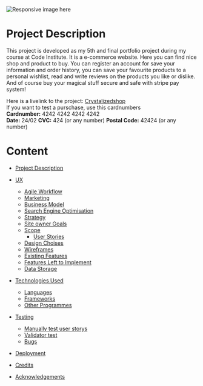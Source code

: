 ![Responsive image here](https://github.com/baselhn-cmd/Evlore-pp5)

# Project Description
This project is developed as my 5th and final portfolio project during my course at Code Institute. It is a e-commerce website. Here you can find nice shop and product to buy. You can register an account for save your information and order history, you can save your favourite products to a personal wishlist, read and write reviews on the products you like or dislike. And of course buy your magical stuff secure and safe with stripe pay system! 

Here is a livelink to the project: [Crystalizedshop](https://crystalizedshop.herokuapp.com/)  
If you want to test a purschase, use this cardnumbers  
**Cardnumber:** 4242 4242 4242 4242   
**Date:** 24/02
**CVC:** 424 (or any number) 
**Postal Code:** 42424 (or any number)  

# Content
* [Project Description](https://github.com/StinaAxelsson/crystalize-pp5#project-description)
* [UX](https://github.com/StinaAxelsson/crystalize-pp5#ux)
  * [Agile Workflow](https://github.com/StinaAxelsson/crystalize-pp5#agile-workflow)
  * [Marketing](https://github.com/StinaAxelsson/crystalize-pp5#marketing)
  * [Business Model](https://github.com/StinaAxelsson/crystalize-pp5#business-model)
  * [Search Engine Optimisation](https://github.com/StinaAxelsson/crystalize-pp5#search-engine-optimisation)
  * [Strategy](https://github.com/StinaAxelsson/crystalize-pp5#strategy)
  * [Site owner Goals](https://github.com/StinaAxelsson/crystalize-pp5#site-owner-goals)
  * [Scope](https://github.com/StinaAxelsson/crystalize-pp5#scope)
    * [User Stories](https://github.com/StinaAxelsson/crystalize-pp5#user-stories)
  * [Design Choises](https://github.com/StinaAxelsson/crystalize-pp5#design-choises)
  * [Wireframes](https://github.com/StinaAxelsson/crystalize-pp5#wireframes)
  * [Existing Features](https://github.com/StinaAxelsson/crystalize-pp5#existing-features)
  * [Features Left to Implement](https://github.com/StinaAxelsson/crystalize-pp5#features-left-to-implement)
  * [Data Storage](https://github.com/StinaAxelsson/crystalize-pp5#data-storage)
  
* [Technologies Used](https://github.com/StinaAxelsson/crystalize-pp5#technologies-used)
  * [Languages](https://github.com/StinaAxelsson/crystalize-pp5#languages)
  * [Frameworks](https://github.com/StinaAxelsson/crystalize-pp5#frameworks)
  * [Other Programmes](https://github.com/StinaAxelsson/crystalize-pp5#other-programmes)
  
* [Testing](https://github.com/StinaAxelsson/crystalize-pp5#testing)
  * [Manually test user storys](https://github.com/StinaAxelsson/crystalize-pp5#manually-testing-by-user-stories)
  * [Validator test](https://github.com/StinaAxelsson/crystalize-pp5#validator-testing)
  * [Bugs](https://github.com/StinaAxelsson/crystalize-pp5#bugs)
  
* [Deployment](https://github.com/StinaAxelsson/crystalize-pp5#deployment)
* [Credits](https://github.com/StinaAxelsson/crystalize-pp5#credits)
* [Acknowledgements](https://github.com/StinaAxelsson/crystalize-pp5#acknowledgements)

